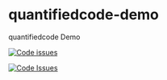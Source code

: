 # quantifiedcode-demo
quantifiedcode Demo


<A href="https://www.quantifiedcode.com/app/project/4806685a6bde449db153cae9a62a67d1"><img src="https://www.quantifiedcode.com/api/v1/project/4806685a6bde449db153cae9a62a67d1/badge.svg" alt="Code issues"/></A>

[![Code Issues](https://www.quantifiedcode.com/api/v1/project/4806685a6bde449db153cae9a62a67d1/badge.svg)](https://www.quantifiedcode.com/app/project/4806685a6bde449db153cae9a62a67d1)